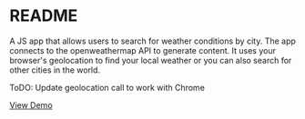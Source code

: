 # README #

A JS app that allows users to search for weather conditions by city. The app connects to the openweathermap API to generate content. It uses your browser's geolocation to find your local weather or you can also search for other cities in the world.

ToDO:
Update geolocation call to work with Chrome

[View Demo](http://codepen.io/bill742/pen/ZLLrYx)
